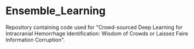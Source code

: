# Ensemble_Learning
Repository containing code used for "Crowd-sourced Deep Learning for Intracranial Hemorrhage Identification: Wisdom of Crowds or Laissez Faire Information Corruption".
